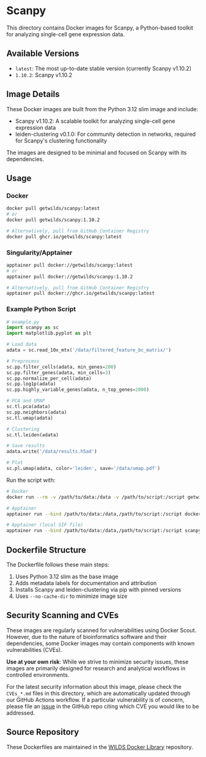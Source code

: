 # Scanpy

This directory contains Docker images for Scanpy, a Python-based toolkit for analyzing single-cell gene expression data.

## Available Versions

- `latest`: The most up-to-date stable version (currently Scanpy v1.10.2)
- `1.10.2`: Scanpy v1.10.2

## Image Details

These Docker images are built from the Python 3.12 slim image and include:

- Scanpy v1.10.2: A scalable toolkit for analyzing single-cell gene expression data
- leiden-clustering v0.1.0: For community detection in networks, required for Scanpy's clustering functionality

The images are designed to be minimal and focused on Scanpy with its dependencies.

## Usage

### Docker

```bash
docker pull getwilds/scanpy:latest
# or
docker pull getwilds/scanpy:1.10.2

# Alternatively, pull from GitHub Container Registry
docker pull ghcr.io/getwilds/scanpy:latest
```

### Singularity/Apptainer

```bash
apptainer pull docker://getwilds/scanpy:latest
# or
apptainer pull docker://getwilds/scanpy:1.10.2

# Alternatively, pull from GitHub Container Registry
apptainer pull docker://ghcr.io/getwilds/scanpy:latest
```

### Example Python Script

```python
# example.py
import scanpy as sc
import matplotlib.pyplot as plt

# Load data
adata = sc.read_10x_mtx('/data/filtered_feature_bc_matrix/')

# Preprocess
sc.pp.filter_cells(adata, min_genes=200)
sc.pp.filter_genes(adata, min_cells=3)
sc.pp.normalize_per_cell(adata)
sc.pp.log1p(adata)
sc.pp.highly_variable_genes(adata, n_top_genes=2000)

# PCA and UMAP
sc.tl.pca(adata)
sc.pp.neighbors(adata)
sc.tl.umap(adata)

# Clustering
sc.tl.leiden(adata)

# Save results
adata.write('/data/results.h5ad')

# Plot
sc.pl.umap(adata, color='leiden', save='/data/umap.pdf')
```

Run the script with:

```bash
# Docker
docker run --rm -v /path/to/data:/data -v /path/to/script:/script getwilds/scanpy:latest python /script/example.py

# Apptainer
apptainer run --bind /path/to/data:/data,/path/to/script:/script docker://getwilds/scanpy:latest python /script/example.py

# Apptainer (local SIF file)
apptainer run --bind /path/to/data:/data,/path/to/script:/script scanpy_latest.sif python /script/example.py
```

## Dockerfile Structure

The Dockerfile follows these main steps:

1. Uses Python 3.12 slim as the base image
2. Adds metadata labels for documentation and attribution
3. Installs Scanpy and leiden-clustering via pip with pinned versions
4. Uses `--no-cache-dir` to minimize image size

## Security Scanning and CVEs

These images are regularly scanned for vulnerabilities using Docker Scout. However, due to the nature of bioinformatics software and their dependencies, some Docker images may contain components with known vulnerabilities (CVEs).

**Use at your own risk**: While we strive to minimize security issues, these images are primarily designed for research and analytical workflows in controlled environments.

For the latest security information about this image, please check the `CVEs_*.md` files in this directory, which are automatically updated through our GitHub Actions workflow. If a particular vulnerability is of concern, please file an [issue](https://github.com/getwilds/wilds-docker-library/issues) in the GitHub repo citing which CVE you would like to be addressed.

## Source Repository

These Dockerfiles are maintained in the [WILDS Docker Library](https://github.com/getwilds/wilds-docker-library) repository.
